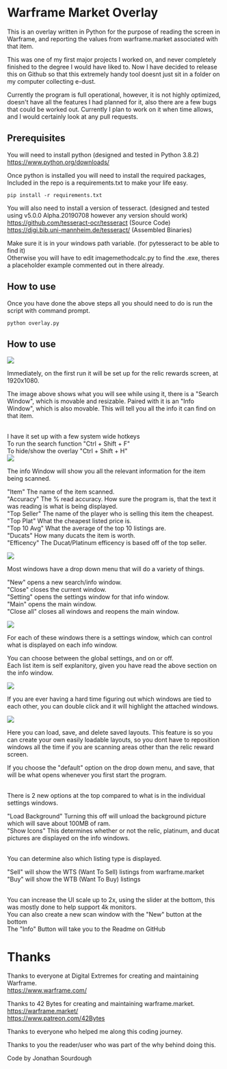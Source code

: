 # Warframe Market Overlay

This is an overlay written in Python for the purpose of reading the screen in Warframe, and reporting the values from warframe.market associated with that item.

This was one of my first major projects I worked on, and never completely finished to the degree I would have liked to. Now I have decided to release this on Github so that this extremely handy tool doesnt just sit in a folder on my computer collecting e-dust.

Currently the program is full operational, however, it is not highly optimized, doesn't have all the features I had planned for it, also there are a few bugs that could be worked out. Currently I plan to work on it when time allows, and I would certainly look at any pull requests.

## Prerequisites

You will need to install python (designed and tested in Python 3.8.2)<br />
https://www.python.org/downloads/

Once python is installed you will need to install the required packages, Included in the repo is a requirements.txt to make your life easy.<br />
```
pip install -r requirements.txt
```


You will also need to install a version of tesseract. (designed and tested using v5.0.0 Alpha.20190708 however any version should work)<br />
https://github.com/tesseract-ocr/tesseract (Source Code)<br />
https://digi.bib.uni-mannheim.de/tesseract/ (Assembled Binaries)

Make sure it is in your windows path variable. (for pytesseract to be able to find it)<br />
Otherwise you will have to edit imagemethodcalc.py to find the .exe, theres a placeholder example commented out in there already.


## How to use

Once you have done the above steps all you should need to do is run the script with command prompt.<br />
```
python overlay.py
```

## How to use

<img src="ReadmeImages/RewardScreen.PNG">

Immediately, on the first run it will be set up for the relic rewards screen, at 1920x1080.

The image above shows what you will see while using it, there is a "Search Window", which is movable and resizable. Paired with it is an "Info Window", which is also movable. This will tell you all the info it can find on that item.

<br/>
I have it set up with a few system wide hotkeys<br/>
To run the search function "Ctrl + Shift + F"<br/>
To hide/show the overlay "Ctrl + Shift + H"<br/>

<img src="ReadmeImages/InfoWindow.PNG">

The info Window will show you all the relevant information for the item being scanned.

"Item" The name of the item scanned.<br />
"Accuracy" The % read accuracy. How sure the program is, that the text it was reading is what is being displayed.<br />
"Top Seller" The name of the player who is selling this item the cheapest.<br />
"Top Plat" What the cheapest listed price is.<br />
"Top 10 Avg" What the average of the top 10 listings are.<br />
"Ducats" How many ducats the item is worth.<br />
"Efficency" The Ducat/Platinum efficency is based off of the top seller.

<img src="ReadmeImages/DropDown.PNG">

Most windows have a drop down menu that will do a variety of things.

"New" opens a new search/info window.<br />
"Close" closes the current window.<br />
"Setting" opens the settings window for that info window.<br />
"Main" opens the main window.<br />
"Close all" closes all windows and reopens the main window.

<img src="ReadmeImages/Settings.PNG">

For each of these windows there is a settings window, which can control what is displayed on each info window.

You can choose between the global settings, and on or off.<br />
Each list item is self explanitory, given you have read the above section on the info window.

<img src="ReadmeImages/Highlight.PNG">

If you are ever having a hard time figuring out which windows are tied to each other, you can double click and it will highlight the attached windows.

<img src="ReadmeImages/GlobalSettings.PNG">

Here you can load, save, and delete saved layouts. This feature is so you can create your own easily loadable layouts, so you dont have to reposition windows all the time if you are scanning areas other than the relic reward screen.

If you choose the "default" option on the drop down menu, and save, that will be what opens whenever you first start the program.

<br/>
There is 2 new options at the top compared to what is in the individual settings windows.

"Load Background" Turning this off will unload the background picture which will save about 100MB of ram.<br />
"Show Icons" This determines whether or not the relic, platinum, and ducat pictures are displayed on the info windows.

<br/>
You can determine also which listing type is displayed.

"Sell" will show the WTS (Want To Sell) listings from warframe.market<br />
"Buy" will show the WTB (Want To Buy) listings

<br/>
You can increase the UI scale up to 2x, using the slider at the bottom, this was mostly done to help support 4k monitors.

<br/>
You can also create a new scan window with the "New" button at the bottom<br/>
The "Info" Button will take you to the Readme on GitHub

# Thanks

Thanks to everyone at Digital Extremes for creating and maintaining Warframe.<br />
https://www.warframe.com/

Thanks to 42 Bytes for creating and maintaining warframe.market.<br />
https://warframe.market/<br />
https://www.patreon.com/42Bytes


Thanks to everyone who helped me along this coding journey.

Thanks to you the reader/user who was part of the why behind doing this.

Code by Jonathan Sourdough
